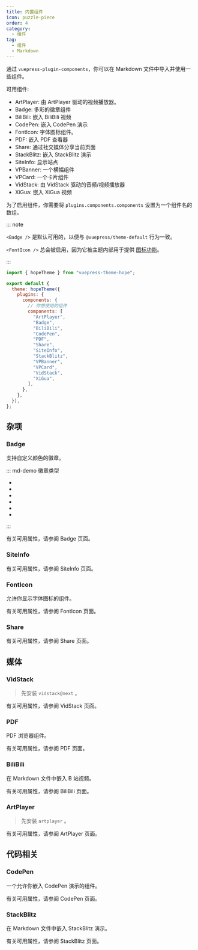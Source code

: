```yaml
---
title: 内置组件
icon: puzzle-piece
order: 4
category:
  - 组件
tag:
  - 组件
  - Markdown
---
```


通过 `vuepress-plugin-components`，你可以在 Markdown 文件中导入并使用一些组件。

可用组件:

- ArtPlayer: 由 ArtPlayer 驱动的视频播放器。
- Badge: 多彩的徽章组件
- BiliBili: 嵌入 BiliBili 视频
- CodePen: 嵌入 CodePen 演示
- FontIcon: 字体图标组件。
- PDF: 嵌入 PDF 查看器
- Share: 通过社交媒体分享当前页面
- StackBlitz: 嵌入 StackBlitz 演示
- SiteInfo: 显示站点
- VPBanner: 一个横幅组件
- VPCard: 一个卡片组件
- VidStack: 由 VidStack 驱动的音频/视频播放器
- XiGua: 嵌入 XiGua 视频

为了启用组件，你需要将 `plugins.components.components` 设置为一个组件名的数组。

<!-- more -->

::: note

`<Badge />` 是默认可用的，以便与 `@vuepress/theme-default` 行为一致。

`<FontIcon />` 总会被启用，因为它被主题内部用于提供 [图标功能](../interface/icon.md)。

:::

```js {8-22} title=".vuepress/config.js"
import { hopeTheme } from "vuepress-theme-hope";

export default {
  theme: hopeTheme({
    plugins: {
      components: {
        // 你想使用的组件
        components: [
          "ArtPlayer",
          "Badge",
          "BiliBili",
          "CodePen",
          "PDF",
          "Share",
          "SiteInfo",
          "StackBlitz",
          "VPBanner",
          "VPCard",
          "VidStack",
          "XiGua",
        ],
      },
    },
  }),
};
```

## 杂项

### Badge

支持自定义颜色的徽章。

::: md-demo 徽章类型

- <Badge text="tip" type="tip" vertical="middle" />
- <Badge text="warning" type="warning" vertical="middle" />
- <Badge text="danger" type="danger" vertical="middle" />
- <Badge text="important" type="important" vertical="middle" />
- <Badge text="info" type="info" vertical="middle" />
- <Badge text="note" type="note" vertical="middle" />

:::

有关可用属性，请参阅 <ProjectLink name="components" path="/zh/guide/utilities/badge.html">Badge</ProjectLink> 页面。

### SiteInfo

<!-- @include: @components/zh/guide/content/site-info.md#demo -->

有关可用属性，请参阅 <ProjectLink name="components" path="/zh/guide/content/site-info.html">SiteInfo</ProjectLink> 页面。

### FontIcon

允许你显示字体图标的组件。

<!-- @include: @components/zh/guide/utilities/font-icon.md#demo -->

有关可用属性，请参阅 <ProjectLink name="components" path="/zh/guide/utilities/font-icon.html">FontIcon</ProjectLink> 页面。

### Share

<!-- @include: @components/zh/guide/utilities/share.md#demo -->

有关可用属性，请参阅 <ProjectLink name="components" path="/zh/guide/utilities/share.html">Share</ProjectLink> 页面。

## 媒体

### VidStack

> 先安装 `vidstack@next` 。

<!-- @include: @components/zh/guide/media/vid-stack.md#demo -->

有关可用属性，请参阅 <ProjectLink name="components" path="/zh/guide/media/vid-stack.html">VidStack</ProjectLink> 页面。

### PDF

PDF 浏览器组件。

<!-- @include: @components/zh/guide/media/p-d-f.md#demo -->

有关可用属性，请参阅 <ProjectLink name="components" path="/zh/guide/media/p-d-f.html">PDF</ProjectLink> 页面。

### BiliBili

在 Markdown 文件中嵌入 B 站视频。

<!-- @include: @components/zh/guide/media/bili-bili.md#demo -->

有关可用属性，请参阅 <ProjectLink name="components" path="/zh/guide/media/bili-bili.html">BiliBili</ProjectLink> 页面。

### ArtPlayer

> 先安装 `artplayer` 。

<!-- @include: @components/zh/guide/media/art-player.md#demo -->

有关可用属性，请参阅 <ProjectLink name="components" path="/zh/guide/media/art-player.html">ArtPlayer</ProjectLink> 页面。

## 代码相关

### CodePen

一个允许你嵌入 CodePen 演示的组件。

<!-- @include: @components/zh/guide/code/code-pen.md#demo -->

有关可用属性，请参阅 <ProjectLink name="components" path="/zh/guide/code/code-pen.html">CodePen</ProjectLink> 页面。

### StackBlitz

在 Markdown 文件中嵌入 StackBlitz 演示。

<!-- @include: @components/zh/guide/code/stack-blitz.md#demo -->

有关可用属性，请参阅 <ProjectLink name="components" path="/zh/guide/code/stack-blitz.html">StackBlitz</ProjectLink> 页面。
